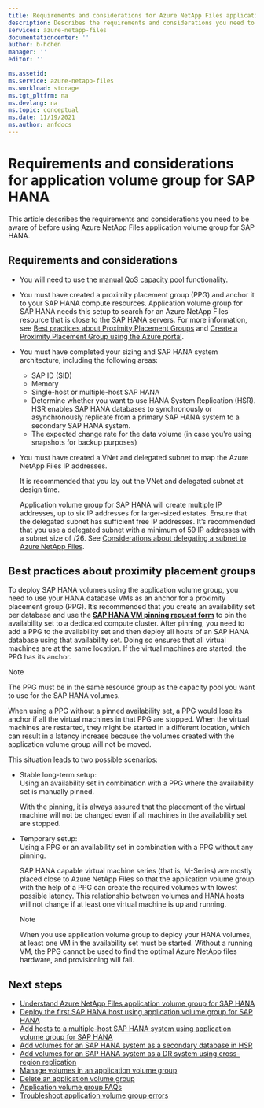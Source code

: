 ```yaml
---
title: Requirements and considerations for Azure NetApp Files application volume group for SAP HANA | Microsoft Docs
description: Describes the requirements and considerations you need to be aware of before using Azure NetApp Files application volume group for SAP HANA.  
services: azure-netapp-files
documentationcenter: ''
author: b-hchen
manager: ''
editor: ''

ms.assetid:
ms.service: azure-netapp-files
ms.workload: storage
ms.tgt_pltfrm: na
ms.devlang: na
ms.topic: conceptual
ms.date: 11/19/2021
ms.author: anfdocs
---
```

# Requirements and considerations for application volume group for SAP HANA 

This article describes the requirements and considerations you need to be aware of before using Azure NetApp Files application volume group for SAP HANA.

## Requirements and considerations

* You will need to use the [manual QoS capacity pool](manage-manual-qos-capacity-pool.md) functionality.  
* You must have created a proximity placement group (PPG) and anchor it to your SAP HANA compute resources. Application volume group for SAP HANA needs this setup to search for an Azure NetApp Files resource that is close to the SAP HANA servers. For more information, see [Best practices about Proximity Placement Groups](#best-practices-about-proximity-placement-groups) and [Create a Proximity Placement Group using the Azure portal](../virtual-machines/windows/proximity-placement-groups-portal.md).  
* You must have completed your sizing and SAP HANA system architecture, including the following areas: 
    * SAP ID (SID)
    * Memory
    * Single-host or multiple-host SAP HANA
    * Determine whether you want to use HANA System Replication (HSR).
        HSR enables SAP HANA databases to synchronously or asynchronously replicate from a primary SAP HANA system to a secondary SAP HANA system. 
    * The expected change rate for the data volume (in case you're using snapshots for backup purposes)
* You must have created a VNet and delegated subnet to map the Azure NetApp Files IP addresses.

    It is recommended that you lay out the VNet and delegated subnet at design time. 

    Application volume group for SAP HANA will create multiple IP addresses, up to six IP addresses for larger-sized estates. Ensure that the delegated subnet has sufficient free IP addresses. It’s recommended that you use a delegated subnet with a minimum of 59 IP addresses with a subnet size of /26. See [Considerations about delegating a subnet to Azure NetApp Files](azure-netapp-files-delegate-subnet.md#considerations).

## Best practices about proximity placement groups

To deploy SAP HANA volumes using the application volume group, you need to use your HANA database VMs as an anchor for a proximity placement group (PPG). It’s recommended that you create an availability set per database and use the **[SAP HANA VM pinning request form](https://aka.ms/HANAPINNING)** to pin the availability set to a dedicated compute cluster. After pinning, you need to add a PPG to the availability set  and then deploy all hosts of an SAP HANA database using that availability set. Doing so ensures that all virtual machines are at the same location. If the virtual machines are started, the PPG has its anchor.

> [!NOTE]
> The PPG must be in the same resource group as the capacity pool you want to use for the SAP HANA volumes.

When using a PPG without a pinned availability set, a PPG would lose its anchor if all the virtual machines in that PPG are stopped. When the virtual machines are restarted, they might be started in a different location, which can result in a latency increase because the volumes created with the application volume group will not be moved. 

This situation leads to two possible scenarios:

* Stable long-term setup:   
    Using an availability set in combination with a PPG where the availability set is manually pinned.

    With the pinning, it is always assured that the placement of the virtual machine will not be changed even if all machines in the availability set are stopped.

* Temporary setup:   
    Using a PPG or an availability set in combination with a PPG without any pinning.

    SAP HANA capable virtual machine series (that is, M-Series) are mostly placed close to Azure NetApp Files so that the application volume group with the help of a PPG can create the required volumes with lowest possible latency. This relationship between volumes and HANA hosts will not change if at least one virtual machine is up and running.

    > [!NOTE]
    > When you use application volume group to deploy your HANA volumes, at least one VM in the availability set must be started. Without a running VM, the PPG cannot be used to find the optimal Azure NetApp files hardware, and provisioning will fail.

## Next steps

* [Understand Azure NetApp Files application volume group for SAP HANA](application-volume-group-introduction.md)
* [Deploy the first SAP HANA host using application volume group for SAP HANA](application-volume-group-deploy-first-host.md)
* [Add hosts to a multiple-host SAP HANA system using application volume group for SAP HANA](application-volume-group-add-hosts.md)
* [Add volumes for an SAP HANA system as a secondary database in HSR](application-volume-group-add-volume-secondary.md)
* [Add volumes for an SAP HANA system as a DR system using cross-region replication](application-volume-group-disaster-recovery.md)
* [Manage volumes in an application volume group](application-volume-group-manage-volumes.md)
* [Delete an application volume group](application-volume-group-delete.md)
* [Application volume group FAQs](faq-application-volume-group.md)
* [Troubleshoot application volume group errors](troubleshoot-application-volume-groups.md)
